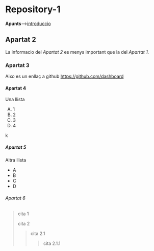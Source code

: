 # Repository-1
<Strong>Apunts</Strong>-->[introduccio](01_introduccio.md)

## Apartat 2
La informacio del <em> Apartat 2 </em> es menys important que la del <em>Apartat 1.</em>

### Apartat 3
Aixo es un enllaç a github https://github.com/dashboard

#### Apartat 4
Una llista
<ol type="A">
<li>1
<li>2
<li>3
<li>4
</ol> 
k







##### Apartat 5
Altra llista
<ul>
<li>A
<li>B
<li>C
<li>D
</ul> 

###### Apartat 6
>cita 1
>
>cita 2
>>cita 2.1
>>>cita 2.1.1